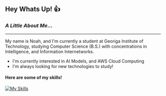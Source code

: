 ## Hey Whats Up! 👍
### *A Little About Me...*
---
My name is Noah, and I'm currently a student at Georiga Institute of Technology, studying Computer Science (B.S.) with concentrations in Intelligence, and Information Internetworks.

- I'm currently interested in AI Models, and AWS Cloud Computing
- I'm always looking for new technologies to study!

#### Here are some of my skills!
[![My Skills](https://skillicons.dev/icons?i=java,swift,cpp,c,python,bootstrap,js,html,css,flask,github,emacs,vscode&perline=5)](https://skillicons.dev)
<!--
**Noah0Chin/Noah0Chin** is a ✨ _special_ ✨ repository because its `README.md` (this file) appears on your GitHub profile.

Here are some ideas to get you started:

- 🔭 I’m currently working on ...
- 🌱 I’m currently learning ...
- 👯 I’m looking to collaborate on ...
- 🤔 I’m looking for help with ...
- 💬 Ask me about ...
- 📫 How to reach me: ...
- 😄 Pronouns: ...
- ⚡ Fun fact: ...
-->
